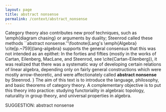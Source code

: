 ```yaml
---
layout: page
title: abstract nonsense
permalink: /context/abstract_nonsense
---
```

Category theory also contributes new proof techniques, such as \emph{diagram chasing} or arguments by duality; Steenrod called these methods ``abstract nonsense.''\footnote{Lang's \emph{Algebra} \cite[p.~759]{lang-algebra} supports the general consensus that this was not intended as an epithet:
 In the forties and fifties (mostly  in the works of Cartan, Eilenberg, MacLane, and Steenrod, see \cite{Cartan-Eilenberg}), it was realized that there was a systematic way of developing certain relations of linear algebra, depending only on fairly general constructions which were mostly arrow-theoretic, and were affectionately called **abstract nonsense** by Steenrod. } The aim of this text is to introduce the language, philosophy, and basic theorems of category theory. A complementary objective is to put this theory into practice: studying functoriality in algebraic topology, naturality in group theory, and universal properties in algebra.

SUGGESTION: abstract nonsense